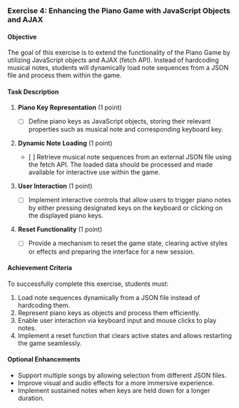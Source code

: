 ### Exercise 4: Enhancing the Piano Game with JavaScript Objects and AJAX

#### Objective
The goal of this exercise is to extend the functionality of the Piano Game by utilizing JavaScript objects and AJAX (fetch API). Instead of hardcoding musical notes, students will dynamically load note sequences from a JSON file and process them within the game.

#### Task Description
1. **Piano Key Representation** (1 point)
   - [ ] Define piano keys as JavaScript objects, storing their relevant properties such as musical note and corresponding keyboard key.
   
2. **Dynamic Note Loading** (1 point)
   - [ ] Retrieve musical note sequences from an external JSON file using the fetch API. The loaded data should be processed and made available for interactive use within the game.

3. **User Interaction** (1 point)
   - [ ] Implement interactive controls that allow users to trigger piano notes by either pressing designated keys on the keyboard or clicking on the displayed piano keys.
   
4. **Reset Functionality** (1 point)
   - [ ] Provide a mechanism to reset the game state, clearing active styles or effects and preparing the interface for a new session.

#### Achievement Criteria
To successfully complete this exercise, students must:
1. Load note sequences dynamically from a JSON file instead of hardcoding them.
2. Represent piano keys as objects and process them efficiently.
3. Enable user interaction via keyboard input and mouse clicks to play notes.
4. Implement a reset function that clears active states and allows restarting the game seamlessly.

#### Optional Enhancements
- Support multiple songs by allowing selection from different JSON files.
- Improve visual and audio effects for a more immersive experience.
- Implement sustained notes when keys are held down for a longer duration.

